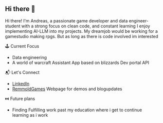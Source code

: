 ## Hi there 👋

Hi there! I'm Andreas, a passionate game developer and data engineer-student with a strong focus on clean code, and constant learning
I enjoy implementing AI-LLM into my projects.
My dreamjob would be working for a gamestudio making rpgs.
But as long as there is code involved im interested

🕹 Current Focus

- Data engineering
- A world of warcraft Assistant App based on blizzards Dev portal API

📬 Let's Connect
- [LinkedIn](https://www.linkedin.com/in/andreas-johansson-24b081320/)
- [RemmoldGames](https://remmold.github.io/remmold-games/index.html) Webpage for demos and blogupdates

⏭️ Future plans
- Finding Fulfilling work past my education where i get to continue learning as i work
